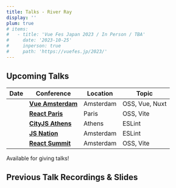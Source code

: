 ```yaml
---
title: Talks - River Ray
display: ''
plum: true
# items:
#   - title: 'Vue Fes Japan 2023 / In Person / TBA'
#     date: '2023-10-25'
#     inperson: true
#     path: 'https://vuefes.jp/2023/'
---
```


<SubNav />

## Upcoming Talks

| Date                          | Conference                                          | Location  | Topic          |
| ----------------------------- | --------------------------------------------------- | --------- | -------------- |
| <TalkDate date="2024-02-28"/> | [**Vue Amsterdam**](https://vuejs.amsterdam/)       | Amsterdam | OSS, Vue, Nuxt |
| <TalkDate date="2024-03-22"/> | [**React Paris**](https://react.paris/)             | Paris     | OSS, Vite      |
| <TalkDate date="2024-06-06"/> | [**CityJS Athens**](https://greece.cityjsconf.org/) | Athens    | ESLint         |
| <TalkDate date="2024-06-13"/> | [**JS Nation**](https://jsnation.com/)              | Amsterdam | ESLint         |
| <TalkDate date="2024-06-14"/> | [**React Summit**](https://reactsummit.com/)        | Amsterdam | OSS, Vite      |

<div slide-enter>
  <div i-ri:presentation-line mr-1 />
  <RouterLink to="/giving-talks" op50>Available for giving talks!</RouterLink>
</div>

<h2 important="mb--4 mt-15">Previous Talk Recordings & Slides</h2>

<ListPosts type="talk" :extra="frontmatter.items" />
